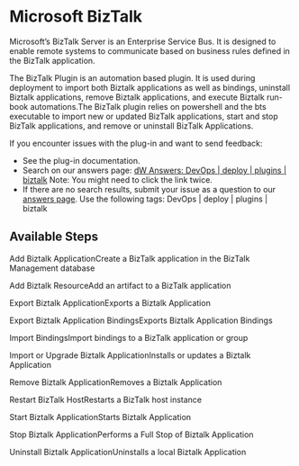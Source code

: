 
# Microsoft BizTalk

Microsoft’s BizTalk Server is an Enterprise Service Bus. It is designed to enable remote systems to communicate based on business rules defined in the BizTalk application.

The BizTalk Plugin is an automation based plugin. It is used during deployment to import both Biztalk applications as well as bindings, uninstall Biztalk applications, remove Biztalk applications, and execute Biztalk run-book automations.The BizTalk plugin relies on powershell and the bts executable to import new or updated BizTalk applications, start and stop BizTalk applications, and remove or uninstall BizTalk Applications.

If you encounter issues with the plug-in and want to send feedback:

* See the plug-in documentation.
* Search on our answers page: [dW Answers: DevOps | deploy | plugins | biztalk](https://developer.ibm.com/answers/search.html?f=&type=question&redirect=search%2Fsearch&sort=relevance&smartspace=urbancode&q=%2B[deploy]+%2B[plugins]+%2B[biztalk]+%20%2B[urbancode])  Note: You might need to click the link twice.
* If there are no search results, submit your issue as a question to our [answers page](https://community.ibm.com/community/user/wasdevops/urbancode-discussion). Use the following tags: DevOps | deploy | plugins | biztalk


## Available Steps

Add Biztalk ApplicationCreate a BizTalk application in the BizTalk Management database

Add Biztalk ResourceAdd an artifact to a BizTalk application

Export Biztalk ApplicationExports a Biztalk Application

Export Biztalk Application BindingsExports Biztalk Application Bindings

Import BindingsImport bindings to a BizTalk application or group

Import or Upgrade Biztalk ApplicationInstalls or updates a Biztalk Application

Remove Biztalk ApplicationRemoves a Biztalk Application

Restart BizTalk HostRestarts a BizTalk host instance

Start Biztalk ApplicationStarts Biztalk Application

Stop Biztalk ApplicationPerforms a Full Stop of Biztalk Application

Uninstall Biztalk ApplicationUninstalls a local Biztalk Application


